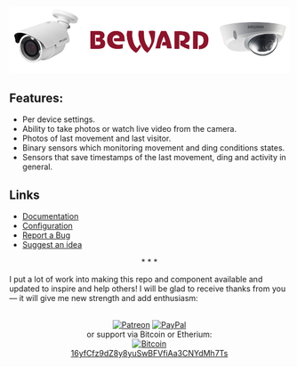 ![Beward Logo](https://github.com/Limych/ha-beward/raw/master/beward.png)

## Features:

- Per device settings.
- Ability to take photos or watch live video from the camera.
- Photos of last movement and last visitor.
- Binary sensors which monitoring movement and ding conditions states.
- Sensors that save timestamps of the last movement, ding and activity in general.

## Links

- [Documentation](https://github.com/Limych/ha-beward)
- [Configuration](https://github.com/Limych/ha-beward#configuration-variables)
- [Report a Bug](https://github.com/Limych/ha-beward/issues/new?template=issue.md)
- [Suggest an idea](https://github.com/Limych/ha-beward/issues/new?template=feature_request.md)

<p align="center">* * *</p>
I put a lot of work into making this repo and component available and updated to inspire and help others! I will be glad to receive thanks from you — it will give me new strength and add enthusiasm:
<p align="center"><br>
<a href="https://www.patreon.com/join/limych?" target="_blank"><img src="http://khrolenok.ru/support_patreon.png" alt="Patreon" width="250" height="48"></a>
<a href="https://www.paypal.com/cgi-bin/webscr?cmd=_donations&business=UAGFL5L6M8RN2&item_name=[beward]+Donation+for+a+big+barrel+of+coffee+:)&currency_code=EUR&source=url" target="_blank"><img src="http://khrolenok.ru/support_paypal.png" alt="PayPal" width="250" height="48"></a>
<br>or&nbsp;support via Bitcoin or Etherium:<br>
<a href="bitcoin:16yfCfz9dZ8y8yuSwBFVfiAa3CNYdMh7Ts" target="_blank"><img src="http://khrolenok.ru/support_bitcoin.png" alt="Bitcoin" width="150"><br>
16yfCfz9dZ8y8yuSwBFVfiAa3CNYdMh7Ts</a>
</p>
